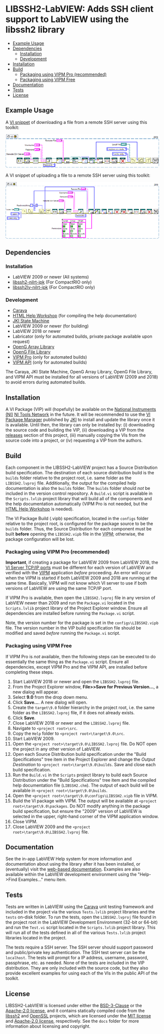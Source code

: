 # LIBSSH2-LabVIEW: Adds SSH client support to LabVIEW using the libssh2 library

- [Example Usage](#example-usage)
- [Dependencies](#dependencies) 
  - [Installation](#dependencies-installation)
  - [Development](#dependencies-development)
- [Installation](#installation) 
- [Build](#build) 
  - [Packaging using VIPM Pro (recommended)](#packaging-using-vipm-pro-recommended)
  - [Packaging using VIPM Free](#packaging-using-vipm-free)
- [Documentation](#documentation) 
- [Tests](#tests) 
- [License](#license)

## Example Usage

A [VI snippet](http://www.ni.com/tutorial/9330/en/) of downloading a file from a remote SSH server using this toolkit:

![Simple SCP file download](https://github.com/fieldrndservices/libssh2-labview/blob/master/docs/SCP-File-Download.png)

A VI snippet of uploading a file to a remote SSH server using this toolkit:

![Simple SCP file upload](https://github.com/fieldrndservices/libssh2-labview/blob/master/docs/SCP-File-Upload.png)

## Dependencies

### Installation <a name="dependencies-installation"/>

- LabVIEW 2009 or newer (All systems)
- [libssh2-nilrt-ipk](https://github.com/fieldrndservices/libssh2-nilrt-ipk/releases) (For CompactRIO only)
- [libssh2lv-nilrt-ipk](https://github.com/fieldrndservices/libssh2lv-nilrt-ipk/releases) (For CompactRIO only)

### Development <a name="dependencies-development"/>

- [Caraya](http://sine.ni.com/nips/cds/view/p/lang/en/nid/215909)
- [HTML Help Workshop](https://docs.microsoft.com/en-us/previous-versions/windows/desktop/htmlhelp/microsoft-html-help-downloads) (for compiling the help documentation)
- [JKI State Machine](http://sine.ni.com/nips/cds/view/p/lang/en/nid/209025)
- LabVIEW 2009 or newer (for building)
- LabVIEW 2018 or newer
- Labricator (only for automated builds, private package available upon request)
- [OpenG Array Library](http://sine.ni.com/nips/cds/view/p/lang/en/nid/209027)
- [OpenG File Library](http://sine.ni.com/nips/cds/view/p/lang/en/nid/209027)
- [VIPM Pro](https://vipm.jki.net/get) (only for automated builds)
- [VIPM API](https://support.jki.net/hc/en-us/articles/214136183-VIPM-API) (only for automated builds)

The Caraya, JKI State Machine, OpenG Array Library, OpenG File Library, and VIPM API must be installed for all versions of LabVIEW (2009 and 2018) to avoid errors during automated builds.

## Installation

A VI Package (VIP) will (hopefully) be available on the [National Instruments (NI)](http://www.ni.com) [NI Tools Network](http://www.ni.com/labview-tools-network/) in the future. It will be recommended to use the [VI Package Manager](https://vipm.jki.net/) published by [JKI](http://jki.net/) to install and update the library once it is available. Until then, the library can only be installed by: (i) downloading the source code and building the VIP, (ii) downloading a VIP from the [releases](https://github.com/fieldrndservices/libssh2-labview/releases) section of this project, (iii) manually copying the VIs from the source code into a project, or (iv) requesting a VIP from the authors.

## Build

Each component in the LIBSSH2-LabVIEW project has a Source Distribution build specification. The destination of each source distribution build is the `builds` folder relative to the project root, i.e. same folder as the `LIBSSH2.lvproj` file. Additionally, the output for the compiled help documentation is also the `builds` folder. The `builds` folder should _not_ be included in the version control repository. A `Build.vi` script is available in the `Scripts.lvlib` project library that will build all of the components and the help documentation automatically (VIPM Pro is not needed, but the [HTML Help Workshop](https://docs.microsoft.com/en-us/previous-versions/windows/desktop/htmlhelp/microsoft-html-help-downloads) is needed).

The VI Package Build (.vipb) specification, located in the `configs` folder relative to the project root, is configured for the package source to be the `builds` folder. Thus, the Source Distribution for each component must be built **before** opening the `LIBSSH2.vipb` file in the <abbr title="VI Package Manager">VIPM</abbr>; otherwise, the package configuration will be lost.

### Packaging using VIPM Pro (recommended)

__Important__, if creating a package for LabVIEW 2009 from LabVIEW 2018, the [VI Server TCP/IP ports](http://zone.ni.com/reference/en-XX/help/371361P-01/lvhowto/configuring_the_vi_server/) must be different for each version of LabVIEW and verified with the [VIPM](https://knowledge.ni.com/KnowledgeArticleDetails?id=kA00Z000000P9YmSAK) application _before_ proceeding. An error will occur when the VIPM is started if both LabVIEW 2009 and 2018 are running at the same time. Basically, VIPM will not know which VI server to use if both versions of LabVIEW are using the same TCP/IP port.

If VIPM Pro is available, then open the `LIBSSH2.lvproj` file in any version of LabVIEW newer than 2009 and run the `Package.vi` located in the `Scripts.lvlib` project library of the Project Explorer window. Ensure all dependencies are installed before running the `Package.vi` script.

Note, the version number for the package is set in the `configs\LIBSSH2.vipb` file. The version number in the VIP build specification file should be modified and saved _before_ running the `Package.vi` script.

### Packaging using VIPM Free

If VIPM Pro is _not_ available, then the following steps can be executed to do essentially the same thing as the `Package.vi` script. Ensure all dependencies, except VIPM Pro and the VIPM API, are installed before completing these steps.

1. Start LabVIEW 2018 or newer and open the `LIBSSH2.lvproj` file.
2. From the Project Explorer window, **File>>Save for Previous Version...**, a new dialog will appear.
3. Select **9.0** from the drop down menu.
4. Click **Save...**. A new dialog will open.
5. Create the `target\9.0` folder hierarchy in the project root, i.e. the same folder as the `LIBSSH2.lvproj` file, if it does not already exists.
6. Click **Save**.
7. Close LabVIEW 2018 or newer and the `LIBSSH2.lvproj` file.
8. Navigate to `<project root>\src`.
9. Copy the `Help` folder to `<project root>\target\9.0\src`.
10. Start LabVIEW 2009.
11. Open the `<project root>\target\9.0\LIBSSH2.lvproj` file. Do NOT open the project in any other version of LabVIEW.
12. Open each Source Distribution build specification under the "Build Specifications" tree item in the Project Explorer and change the _Output Destination_ to `<project root>\target\9.0\builds`. Save and close each build specification.
13. Run the `Build.vi` in the `Scripts` project library to build each Source Distribution under the "Build Specifications" tree item and the compiled help documentation file (`LIBSSH2.chm`). The output of each build will be available in `<project root>\target\9.0\builds`.
14. Open the `<project root>\target\9.0\configs\LIBSSH2.vipb` file in VIPM.
15. Build the VI package with VIPM. The output will be available at `<project root>\target\9.0\packages`. Do NOT modify anything in the package build specification, but ensure the "2009" version of LabVIEW is selected in the upper, right-hand corner of the VIPM application window.
16. Close VIPM.
17. Close LabVIEW 2009 and the `<project root>\target\9.0\LIBSSH2.lvproj` file.

## Documentation

See the in-app LabVIEW Help system for more information and documentation about using the library after it has been installed, or (eventually) visit the [web-based documentation](https://help.fieldrndservices.com/libssh2-labview). Examples are also available within the LabVIEW development environment using the "Help->Find Examples..." menu item.

## Tests

Tests are written in LabVIEW using the [Caraya](https://github.com/JKISoftware/Caraya) unit testing framework and included in the project via the various `Tests.lvlib` project libraries and the `tests` on-disk folder. To run the tests, open the `LIBSSH2.lvproj` file found in the project root in the LabVIEW Development Environment (32-bit or 64-bit) and run the `Test.vi` script located in the `Scripts.lvlib` project library. This will run all of the tests defined in all of the various `Tests.lvlib` project libraries located in the project. 

The tests require a SSH server. The SSH server should support password and public/private key authentication. The SSH test server can be the `localhost`. The tests will prompt for a IP address, username, password, passphrase, etc. as needed. None of the tests are included in the VIP distribution. They are only included with the source code, but they also provide excellent examples for using each of the VIs in the public API of the toolkit.

## License

LIBSSH2-LabVIEW is licensed under either the [BSD-3-Clause](https://opensource.org/licenses/BSD-3-Clause) or the [Apache-2.0 license](http://www.apache.org/licenses/LICENSE-2.0), and it contains statically compiled code from the [libssh2](https://github.com/libssh2/libssh2) and [OpenSSL](https://github.com/openssl/openssl) projects, which are licensed under the [MIT license](https://github.com/libssh2/libssh2/blob/master/COPYING) and [Apache-2.0 license](https://github.com/openssl/openssl/blob/master/LICENSE), respectively. See the `docs` folder for more information about licensing and copyright. 

